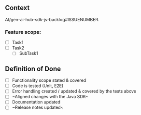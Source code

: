 ## Context

AI/gen-ai-hub-sdk-js-backlog#ISSUENUMBER.

<!-- Please provide a description of what your change does and why it is needed. -->

### Feature scope:
 
- [ ] Task1 
- [ ] Task2 
  - [ ] SubTask1 

## Definition of Done

- [ ] Functionality scope stated & covered
- [ ] Code is tested (Unit, E2E)
- [ ] Error handling created / updated & covered by the tests above
- [ ] ~Aligned changes with the Java SDK~
- [ ] Documentation updated
- [ ] ~Release notes updated~
